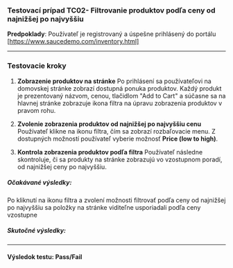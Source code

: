
### Testovací prípad TC02- Filtrovanie produktov podľa ceny od najnižšej po najvyššiu

**Predpoklady**: Používateľ je registrovaný a úspešne prihlásený do portálu [https://www.saucedemo.com/inventory.html]

---

### Testovacie kroky

1. **Zobrazenie produktov na stránke**
Po prihlásení sa používateľovi na domovskej stránke zobrazí dostupná ponuka produktov. Každý produkt je prezentovaný  názvom, cenou, tlačidlom "Add to Cart" a súčasne sa na hlavnej stránke zobrazuje ikona filtra na úpravu zobrazenia produktov v pravom rohu.

2. **Zvolenie zobrazenia produktov od najnižšej po najvyššiu cenu**
Používateľ klikne na ikonu filtra, čím sa zobrazí rozbaľovacie menu. Z dostupných možností používateľ vyberie možnosť **Price (low to high)**.

4. **Kontrola zobrazenia produktov podľa filtra**
Používateľ následne skontroluje, či sa produkty na stránke zobrazujú vo vzostupnom poradí, od najnižšej ceny po najvyššiu.

##### Očakávané výsledky:
Po kliknutí na ikonu filtra a zvolení možnosti filtrovať podľa ceny od najnižšej po najvyššiu sa položky na stránke viditeľne usporiadali podľa ceny vzostupne

##### Skutočné výsledky:

---



#### Výsledok testu: Pass/Fail

